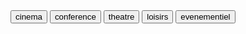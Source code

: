 <div class="navbar">
            <div id="category">
                <button class="categories">cinema</button>
                <button class="categories">conference</button>
                <button class="categories">theatre</button>
                <button class="categories">loisirs</button>
                <button class="categories">evenementiel</button>
            </div>
        </div>
